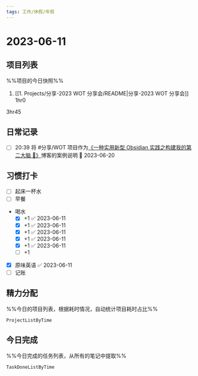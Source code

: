 ```yaml
---
tags: 工作/休假/年假
---
```


# 2023-06-11

## 项目列表
%%项目的今日快照%%
1. [[1. Projects/分享-2023 WOT 分享会/README|分享-2023 WOT 分享会]] 1hr0

3hr45

## 日常记录
- [ ] 20:39 将 #分享/WOT 项目作为[《一种实用新型 Obsidian 实践之构建我的第二大脑 🧠》](https://quanru.github.io/2023/06/18/%E4%B8%80%E7%A7%8D%E5%AE%9E%E7%94%A8%E6%96%B0%E5%9E%8B%20Obsidian%20%E5%AE%9E%E8%B7%B5%E4%B9%8B%E6%9E%84%E5%BB%BA%E6%88%91%E7%9A%84%E7%AC%AC%E4%BA%8C%E5%A4%A7%E8%84%91%20%F0%9F%A7%A0/)博客的案例说明 📅 2023-06-20

## 习惯打卡
- [ ] 起床一杯水
- [ ] 早餐
-  喝水
	- [x] +1 ✅ 2023-06-11
	- [x] +1 ✅ 2023-06-11
	- [x] +1 ✅ 2023-06-11
	- [x] +1 ✅ 2023-06-11
	- [x] +1 ✅ 2023-06-11
	- [ ] +1
- [x] 原味英语 ✅ 2023-06-11
- [ ] 记账 

## 精力分配
%%今日的项目列表，根据耗时情况，自动统计项目耗时占比%%
```PeriodicPARA
ProjectListByTime
```

## 今日完成
%%今日完成的任务列表，从所有的笔记中提取%%
```PeriodicPARA
TaskDoneListByTime
```
